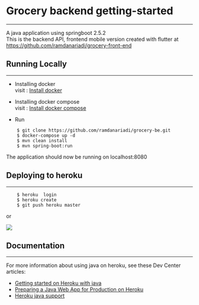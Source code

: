 # Grocery backend getting-started
___

A java application using springboot 2.5.2  
This is the backend API, frontend mobile version created with flutter at https://github.com/ramdanariadi/grocery-front-end
## Running Locally
___
* Installing docker  
  visit : <a href="https://docs.docker.com/engine/install" target="_blank">Install docker</a>
* Installing docker compose  
  visit : <a href="https://docs.docker.com/compose/install" target="_blank">Install docker compose</a>

* Run
```
    $ git clone https://github.com/ramdanariadi/grocery-be.git
    $ docker-compose up -d
    $ mvn clean install  
    $ mvn spring-boot:run
```
The application should now be running on localhost:8080

## Deploying to heroku
___
```
    $ heroku  login
    $ heroku create
    $ git push heroku master
```
or

<a href="https://devcenter.heroku.com/articles/deploying-java" target="_blank"><img src="https://www.herokucdn.com/deploy/button.svg"></a>

## Documentation
___
For more information about using java on heroku, see these Dev Center articles:
* <a href="https://devcenter.heroku.com/articles/getting-started-with-java" target="_blank">Getting started on Heroku with java</a>
* <a href="https://devcenter.heroku.com/articles/preparing-a-java-web-app-for-production-on-heroku" target="_blank">Preparing a Java Web App for Production on Heroku</a>
* <a href="https://devcenter.heroku.com/articles/java-support" target="_blank">Heroku java support</a>